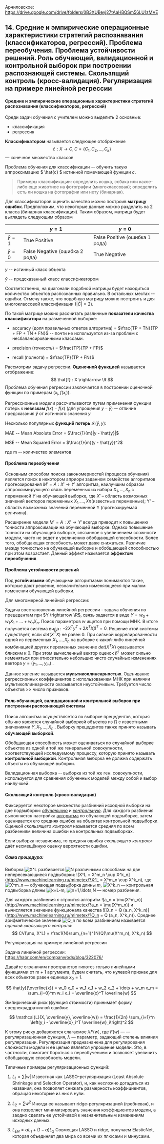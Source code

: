 Арчиловское: https://drive.google.com/drive/folders/0B3XUBeyj27tAaHBQSm56LU1zMVE

## 14. Cредние и эмпирические операционные характеристики стратегий распознавания (классификаторов, регрессий). Проблема переобучения. Проблема устойчивости решений. Роль обучающей, валидационной и контрольной выборок при построении распознающей системы. Скользящий контроль (кросс-валидация). Регуляризация на примере линейной регрессии

#### Cредние и эмпирические операционные характеристики стратегий распознавания (классификаторов, регрессий)

Среди задач обучения с учителем можно выделить 2 основные:

+ классификация
+ регрессия

**Классификатором** называется следующее отображение 
$$
\hat{c}: X \rightarrow C, C = \{C_1, C_2, ..., C_k\}
$$
—  конечное множество классов

Проблема обучения для классификации -- обучить такую аппроксимацию $ \hat{c} $ истинной помечающей функции $c$. 

> Примеры классификации: определить кошка, собака или какое-либо еще животное на фотографии (многоклассовая); определить есть ли кошка на фотографии или нету (бинарная).

Для классификаторов оценить качество можно построив **матрицу ошибок**. Предположим, что некоторые данные можно разделить на 2 класса (бинарная классификация).  Таким образом, матрица будет выглядеть следующим образом

|               | $y = 1$                        | $y = 0$                        |
| ------------- | ------------------------------ | ------------------------------ |
| $\hat{y} = 1$ | True Positive                  | False Positive (ошибка 1 рода) |
| $\hat{y} = 0$ | False Negative (ошибка 2 рода) | True Negative                  |

$y$ -- истинный класс объекта

$\hat{y}$ -- предсказанный класс классификатором

Соответственно, на диагонали подобной матрицы будет находиться количество объектов распознанных правильно. В остальных местах -- ошибки. Отмечу также, что подобную матрицу можно построить и для многоклассовой классификации ($|C| > 2$).

По такой матрице можно рассчитать различные **показатели качества классификатора** на размеченной выборке:

+ accuracy (доля правильных ответов алгоритма) = $\frac{TP + TN}{TP + FP + TN + FN}$ -- почти не используется из-за проблем с несбалансированными классами.

+ precision (точность)  = $\frac{TP}{TP + FP}$

+ recall (полнота) = $\frac{TP}{TP + FN}$

Рассмотрим задачу регрессии. **Оценочной функцией** называется отображение:
$$
\hat{f} : X \rightarrow \R
$$
Проблема обучения регрессии заключается в построении оценочной функции по примерам $(x_i, f(x_i))$. 

Регрессионные модели рассчитываются путем применения функции потерь к **невязкам** $f(x) - \hat{f}(x)$ (для упрощения $y - \hat{y}$) -- отличие предсказания $\hat{y}$ от истинного значения $y$

Несколько популярных **функций потерь** $\mathcal{L}(\hat{y}, y)$:

MAE -- Mean Absolute Error = $\frac{1}{m}|y - \hat{y}|$

MSE -- Mean Squared Error = $\frac{1}{m}(y - \hat{y})^2$

где m -- количество элементов 

#### Проблема переобучения

Основным способом поиска закономерностей (процесса обучения) является поиск в некотором априори заданном семействе алгоритмов прогнозирования $M'= {A : X' → Y'}$ алгоритма, наилучшим образом аппроксимирующего связь переменных из набора $X_1 , ... , X_n$ с переменной $Y$ на обучающей выборке, где $X'$ – область возможных значений векторов переменных $X_1 , ... , Xn$(известные переменные); Y' – область возможных значений переменной Y (прогнозируемая величина).

Расширение модели $M' = {A: X' → Y'}$ всегда приводит к повышению точности аппроксимации на обучающей выборке. Однако повышение точности на обучающей выборке, связанное с увеличением сложности модели, часто не ведет к увеличению обобщающей способности. Более того, обобщающая способность может даже снижаться. Различие между точностью на обучающей выборке и обобщающей способностью при этом возрастает. Данный эффект называется **эффектом переобучения**.

#### Проблема устойчивости решений

Под **устойчивыми** обучающими алгоритмами понимаются такие, которые дают решение, незначительно изменяющееся при малом изменении обучающей выборки.

Для многомерной линейной регрессии:

 Задача восстановления линейной регрессии - задача обучения по прецедентам при $Y \rightarrow \R$, связь задается в виде $Y = w_0 + w_1X_1 + . . . + w_nX_n$.  Поиск параметров $w$ ищется при помощи МНК. В итоге получается система вида : $-2X^T y^T + 2X^T Xβ^T = 0$. Решение этой системы существует, если $det(X^TX)$ не равен 0. При сильной коррелированности одной из переменных ${ X_1 , . . . , X_n }$ на выборке с какой-либо линейной комбинацией других переменных значение $det(X^{T}X)$ оказывается близким к 0. При этом вычисленный вектор оценок $β^T$ может сильно изменяться при относительно небольших чисто случайных изменениях вектора $y = (y_1 , . . . , y_m )$ . 

Данное явление называется **мультиколлинеарностью**. Оценивание регрессионных коэффициентов с использованием МНК при наличии мультиколлинеарности оказывается неустойчивым. Требуется число объектов >> число признаков.

#### Роль обучающей, валидационной и контрольной выборок при построении распознающей системы

Поиск алгоритма осуществляется по выборке прецедентов, которая обычно является случайной выборкой объектов из Ω с известными значениями $Y, X_1 , . . . , X_n$ . Выборку прецедентов также принято называть **обучающей выборкой**.

Обобщающая способность может оцениваться по случайной выборке объектов из одной и той же генеральной совокупности, соответствующей исследуемому процессу, которую принято называть **контрольной выборкой**. Контрольная выборка не должна содержать объекты из обучающей выборки.

Валидационная выборка -- выборка из той же ген. совокупности, используется для сравнения обученных моделей между собой и выбор наилучшей.

#### Скользящий контроль (кросс-валидация)

Фиксируется некоторое множество разбиений исходной выборки на две подвыборки: [*обучающую*](http://www.machinelearning.ru/wiki/index.php?title=Обучающая_выборка) и [*контрольную*](http://www.machinelearning.ru/wiki/index.php?title=Контрольная_выборка). Для каждого разбиения выполняется настройка [алгоритма](http://www.machinelearning.ru/wiki/index.php?title=Алгоритм) по обучающей подвыборке, затем оценивается его средняя ошибка на объектах контрольной подвыборки. *Оценкой скользящего контроля* называется средняя по всем разбиениям величина ошибки на контрольных подвыборках.

Если выборка независима, то средняя ошибка *скользящего контроля* даёт несмещённую оценку вероятности ошибки.  

##### Сама процедура:

Выборка ![X^L](http://www.machinelearning.ru/mimetex/?X^L) разбивается ![N](http://www.machinelearning.ru/mimetex/?N) различными способами на две непересекающиеся подвыборки: ![X^L = X^m_n \cup X^k_n](http://www.machinelearning.ru/mimetex/?X^L = X^m_n \cup X^k_n),  где  ![X^m_n](http://www.machinelearning.ru/mimetex/?X^m_n) — обучающая подвыборка длины *m*, ![X^k_n](http://www.machinelearning.ru/mimetex/?X^k_n) — контрольная подвыборка длины ![k=L-m](http://www.machinelearning.ru/mimetex/?k=L-m), ![n=1,\ldots,N](http://www.machinelearning.ru/mimetex/?n=1,\ldots,N) — номер разбиения.

Для каждого разбиения *n* строится алгоритм  ![a_n = \mu(X^m_n)](http://www.machinelearning.ru/mimetex/?a_n = \mu(X^m_n)) и вычисляется значение функционала качества  ![Q_n = Q (a_n, X^k_n)](http://www.machinelearning.ru/mimetex/?Q_n = Q (a_n, X^k_n)). Среднее арифметическое значений ![Q_n](http://www.machinelearning.ru/mimetex/?Q_n) по всем разбиениям называется *оценкой скользящего контроля*:
$$
CV(\mu, X^L) = \frac1{N}\sum_{n=1}^{N}Q(\mu(X^m_n), X^k_n)
$$

Регуляризация на примере линейной регрессии

Задача линейной регрессии: https://habr.com/en/company/ods/blog/322076/

Давайте ограничим пространство гипотез только линейными функциями от m + 1 аргумента, будем считать, что нулевой признак для всех объектов равен единице $x_0 = 1$.

$$
\hat{y}(\overline{x}) = w_0 x_0 + w_1 x_1 + w_2 x_2 + \dots + w_m x_m = \sum_{i=0}^m w_i x_i = \overline{x}^T \overline{w}
$$

Эмпирический риск (функция стоимости) принимает форму среднеквадратичной ошибки:

$$
\mathcal{L}(X, \overline{y}, \overline{w}) = \frac{1}{2n} \sum_{i=1}^n \left(y_i - \overline{x}_i^T \overline{w}_i\right)^2
$$

К этому риску добавляется слагаемое  $λ F(w)$, где $F(w)$ — — регуляризационная функция, $λ$ — параметр, задающий степень влияния регуляризации.
Регуляризация предназначена для регулирования сложности модели и ее  целью является упрощение модели. Это, в частности, помогает бороться с  переобучением и позволяет увеличить обобщающую способность модели.

 Типичные примеры регуляризационных функций:

1. $L_1 = ∑ |w|$
    Известная как LASSO-регуляризация (Least Absolute Shrinkage and  Selection Operator), и, как несложно догадаться из названия, она  позволяет снижать размерность коэффициентов, обращая некоторые из них в  нули.

2. $L_2 = ∑ w^2$
    Иногда ее называют ridge-регуляризацией (гребневая), и она позволяет минимизировать  значения коэффициентов модели, а заодно сделать ее устойчивой к  незначительным изменениям исходных данных.

3. $L_{EN} = \alpha L_1 + (1 - \alpha) L_2$
    Совмещая LASSO и ridge, получаем ElasticNet, которая объединяет два мира со всеми их плюсами и минусами.
